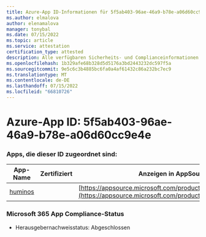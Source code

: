 ```yaml
---
title: Azure-App ID-Informationen für 5f5ab403-96ae-46a9-b78e-a06d60cc9e4e
ms.author: elmalova
author: elenamalova
manager: tonybal
ms.date: 07/15/2022
ms.topic: article
ms.service: attestation
certification_type: attested
description: Alle verfügbaren Sicherheits- und Complianceinformationen für 5f5ab403-96ae-46a9-b78e-a06d60cc9e4e.
ms.openlocfilehash: 1b329afe68b328d5d5176a3bd2443232dc597f5a
ms.sourcegitcommit: 9e5c6c3b4885bc6fa0a4af61432c86a232bc7ec9
ms.translationtype: MT
ms.contentlocale: de-DE
ms.lasthandoff: 07/15/2022
ms.locfileid: "66810726"
---
```

# <a name="azure-app-id-5f5ab403-96ae-46a9-b78e-a06d60cc9e4e"></a>Azure-App ID: 5f5ab403-96ae-46a9-b78e-a06d60cc9e4e


### <a name="apps-associated-with-this-id"></a>Apps, die dieser ID zugeordnet sind:
| **App-Name** | **Zertifiziert** | **Anzeigen in AppSource** |
|--------------|---------------|-----------------------|
| [huminos](../forward/WA200003308.md) |  | [https://appsource.microsoft.com/product/office/WA200003308](https://appsource.microsoft.com/product/office/WA200003308) |

### <a name="microsoft-365-app-compliance-status"></a>Microsoft 365 App Compliance-Status
- Herausgebernachweisstatus: Abgeschlossen
